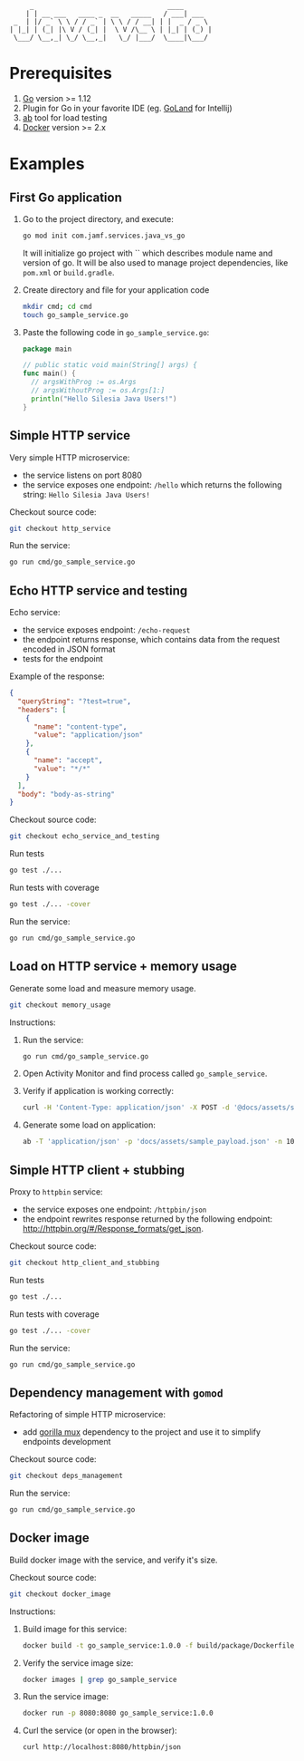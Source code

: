 ```
     _                                 ____
    | | __ ___   ____ _  __   _____   / ___| ___
 _  | |/ _` \ \ / / _` | \ \ / / __| | |  _ / _ \
| |_| | (_| |\ V / (_| |  \ V /\__ \ | |_| | (_) |
 \___/ \__,_| \_/ \__,_|   \_/ |___/  \____|\___/

```

# Prerequisites

1. [Go](https://golang.org/) version >= 1.12
2. Plugin for Go in your favorite IDE (eg. [GoLand]( https://plugins.jetbrains.com/plugin/9568-go) for Intellij)
3. [ab](https://httpd.apache.org/docs/2.4/programs/ab.html) tool for load testing
4. [Docker](https://www.docker.com/) version >= 2.x

# Examples

## First Go application

1. Go to the project directory, and execute:

   ```bash
   go mod init com.jamf.services.java_vs_go
   ```
   
   It will initialize go project with `` which describes module name and version of go.
   It will be also used to manage project dependencies, like `pom.xml` or `build.gradle`.

1. Create directory and file for your application code

   ```bash
   mkdir cmd; cd cmd
   touch go_sample_service.go
   ```

1. Paste the following code in `go_sample_service.go`:

   ```go
   package main

   // public static void main(String[] args) {
   func main() {
     // argsWithProg := os.Args
     // argsWithoutProg := os.Args[1:]
     println("Hello Silesia Java Users!")
   }
   ```

## Simple HTTP service

Very simple HTTP microservice:
- the service listens on port 8080
- the service exposes one endpoint: `/hello` which returns the following string: `Hello Silesia Java Users!`

Checkout source code:

```bash
git checkout http_service
```

Run the service:

```bash
go run cmd/go_sample_service.go
```

## Echo HTTP service and testing

Echo service:
- the service exposes endpoint: `/echo-request`
- the endpoint returns response, which contains data from the request encoded in JSON format
- tests for the endpoint

Example of the response:

```json
{
  "queryString": "?test=true",
  "headers": [
    {
      "name": "content-type",
      "value": "application/json"
    },
    {
      "name": "accept",
      "value": "*/*"
    }
  ],
  "body": "body-as-string"
}
```

Checkout source code:

```bash
git checkout echo_service_and_testing
```

Run tests

```bash
go test ./... 
```

Run tests with coverage

```bash
go test ./... -cover
```

Run the service:

```bash
go run cmd/go_sample_service.go
```

## Load on HTTP service + memory usage

Generate some load and measure memory usage.

```bash
git checkout memory_usage
```

Instructions:

1. Run the service:

   ```bash
   go run cmd/go_sample_service.go
   ```

1. Open Activity Monitor and find process called `go_sample_service`.

1. Verify if application is working correctly:

   ```bash
   curl -H 'Content-Type: application/json' -X POST -d '@docs/assets/sample_payload.json' http://localhost:8080/echo-request
   ```

1. Generate some load on application:

   ```bash
   ab -T 'application/json' -p 'docs/assets/sample_payload.json' -n 10000 -c 100 http://localhost:8080/echo-request
   ```

## Simple HTTP client + stubbing

Proxy to `httpbin` service:
- the service exposes one endpoint: `/httpbin/json`
- the endpoint rewrites response returned by the following endpoint: http://httpbin.org/#/Response_formats/get_json.

Checkout source code:

```bash
git checkout http_client_and_stubbing
```

Run tests

```bash
go test ./... 
```

Run tests with coverage

```bash
go test ./... -cover
```

Run the service:

```bash
go run cmd/go_sample_service.go
```

## Dependency management with `gomod`

Refactoring of simple HTTP microservice:
- add [gorilla mux](https://github.com/gorilla/mux) dependency to the project and use it to simplify endpoints development

Checkout source code:

```bash
git checkout deps_management
```

Run the service:

```bash
go run cmd/go_sample_service.go
```

## Docker image

Build docker image with the service, and verify it's size.

Checkout source code:

```bash
git checkout docker_image
```

Instructions:

1. Build image for this service:

   ```bash
   docker build -t go_sample_service:1.0.0 -f build/package/Dockerfile_service_go ./
   ```

1. Verify the service image size:

   ```bash
   docker images | grep go_sample_service
   ```
   
1. Run the service image:

   ```bash
   docker run -p 8080:8080 go_sample_service:1.0.0
   ```

1. Curl the service (or open in the browser):

   ```bash
   curl http://localhost:8080/httpbin/json
   ```

